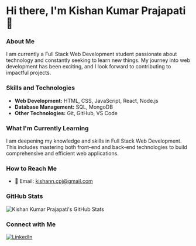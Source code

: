 # Hi there, I'm Kishan Kumar Prajapati 👋

### About Me
I am currently a Full Stack Web Development student passionate about technology and constantly seeking to learn new things. My journey into web development has been exciting, and I look forward to contributing to impactful projects.

### Skills and Technologies
- **Web Development:** HTML, CSS, JavaScript, React, Node.js
- **Database Management:** SQL, MongoDB
- **Other Technologies:** Git, GitHub, VS Code

### What I'm Currently Learning
I am deepening my knowledge and skills in Full Stack Web Development. This includes mastering both front-end and back-end technologies to build comprehensive and efficient web applications.

### How to Reach Me
- 📧 Email: kishann.cpj@gmail.com

### GitHub Stats
![Kishan Kumar Prajapati's GitHub Stats](https://github-readme-stats.vercel.app/api?username=Kishan3226&show_icons=true&theme=radical)

### Connect with Me
[![LinkedIn](https://img.shields.io/badge/-LinkedIn-blue?style=flat&logo=LinkedIn&logoColor=white)](https://www.linkedin.com/in/kishan-kumar-prajapati/)
